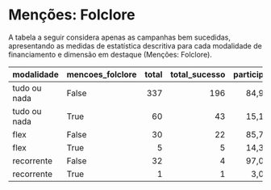 # Menções: Folclore

A tabela a seguir considera apenas as campanhas bem sucedidas, apresentando as medidas
de estatística descritiva para cada modalidade de financiamento e dimensão em destaque
(Menções: Folclore).

| modalidade   | mencoes_folclore   |   total |   total_sucesso |   particip |   taxa_sucesso |   valor_sucesso |   media_sucesso |   std_sucesso |   min_sucesso |   max_sucesso |
|:-------------|:-------------------|--------:|----------------:|-----------:|---------------:|----------------:|----------------:|--------------:|--------------:|--------------:|
| tudo ou nada | False              |     337 |             196 |       84,9 |           58,2 |      3.779.296,21 |        19.282,12 |      15.286,87 |        413,39 |      90.252,06 |
| tudo ou nada | True               |      60 |              43 |       15,1 |           71,7 |       868.346,26 |        20.194,10 |      13.149,14 |       3.073,68 |      49.819,29 |
| flex         | False              |      30 |              22 |       85,7 |           73,3 |       179.047,89 |         8.138,54 |      17.545,68 |         25,11 |      79.806,29 |
| flex         | True               |       5 |               5 |       14,3 |          100,0 |        20.857,73 |         4.171,55 |       4.049,48 |        708,00 |       9.616,63 |
| recorrente   | False              |      32 |               4 |       97,0 |           12,5 |          265,67 |           66,42 |         67,96 |          5,06 |        160,00 |
| recorrente   | True               |       1 |               1 |        3,0 |          100,0 |           35,73 |           35,73 |          0,00 |         35,73 |         35,73 |
